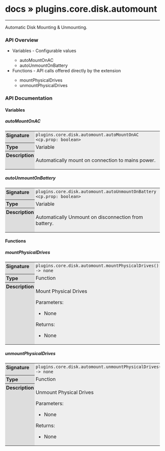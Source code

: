 # [docs](index.md) » plugins.core.disk.automount
---

Automatic Disk Mounting & Unmounting.

<style type="text/css">
	a { text-decoration: none; }
	a:hover { text-decoration: underline; }
	th { background-color: #DDDDDD; vertical-align: top; padding: 3px; }
	td { width: 100%; background-color: #EEEEEE; vertical-align: top; padding: 3px; }
	table { width: 100% ; border: 1px solid #0; text-align: left; }
	section > table table td { width: 0; }
</style>
<link rel="stylesheet" href="../../css/docs.css" type="text/css" media="screen" />
<h3>API Overview</h3>
<ul>
<li>Variables - Configurable values</li>
  <ul>
	<li><a href="#autoMountOnAC">autoMountOnAC</a></li>
	<li><a href="#autoUnmountOnBattery">autoUnmountOnBattery</a></li>
  </ul>
<li>Functions - API calls offered directly by the extension</li>
  <ul>
	<li><a href="#mountPhysicalDrives">mountPhysicalDrives</a></li>
	<li><a href="#unmountPhysicalDrives">unmountPhysicalDrives</a></li>
  </ul>
</ul>
<h3>API Documentation</h3>
<h4 class="documentation-section">Variables</h4>
  <section id="autoMountOnAC">
	<h5><a href="#autoMountOnAC">autoMountOnAC</a></h5>
	<table>
	  <tr>
		<th>Signature</th>
		<td><code>plugins.core.disk.automount.autoMountOnAC &lt;cp.prop: boolean&gt;</code></td>
	  </tr>
	  <tr>
		<th>Type</th>
		<td>Variable</td>
	  </tr>
	  <tr>
		<th>Description</th>
		<td><p>Automatically mount on connection to mains power.</p>
</td>
	  </tr>
	</table>
  </section>
  <section id="autoUnmountOnBattery">
	<h5><a href="#autoUnmountOnBattery">autoUnmountOnBattery</a></h5>
	<table>
	  <tr>
		<th>Signature</th>
		<td><code>plugins.core.disk.automount.autoUnmountOnBattery &lt;cp.prop: boolean&gt;</code></td>
	  </tr>
	  <tr>
		<th>Type</th>
		<td>Variable</td>
	  </tr>
	  <tr>
		<th>Description</th>
		<td><p>Automatically Unmount on disconnection from battery.</p>
</td>
	  </tr>
	</table>
  </section>
<h4 class="documentation-section">Functions</h4>
  <section id="mountPhysicalDrives">
	<h5><a href="#mountPhysicalDrives">mountPhysicalDrives</a></h5>
	<table>
	  <tr>
		<th>Signature</th>
		<td><code>plugins.core.disk.automount.mountPhysicalDrives() -&gt; none</code></td>
	  </tr>
	  <tr>
		<th>Type</th>
		<td>Function</td>
	  </tr>
	  <tr>
		<th>Description</th>
		<td><p>Mount Physical Drives</p>
<p>Parameters:</p>
<ul>
<li>None</li>
</ul>
<p>Returns:</p>
<ul>
<li>None</li>
</ul>
</td>
	  </tr>
	</table>
  </section>
  <section id="unmountPhysicalDrives">
	<h5><a href="#unmountPhysicalDrives">unmountPhysicalDrives</a></h5>
	<table>
	  <tr>
		<th>Signature</th>
		<td><code>plugins.core.disk.automount.unmountPhysicalDrives() -&gt; none</code></td>
	  </tr>
	  <tr>
		<th>Type</th>
		<td>Function</td>
	  </tr>
	  <tr>
		<th>Description</th>
		<td><p>Unmount Physical Drives</p>
<p>Parameters:</p>
<ul>
<li>None</li>
</ul>
<p>Returns:</p>
<ul>
<li>None</li>
</ul>
</td>
	  </tr>
	</table>
  </section>
